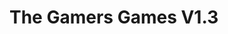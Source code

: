 # The Gamers Games V1.3
 
                                                                                                                                                                   
